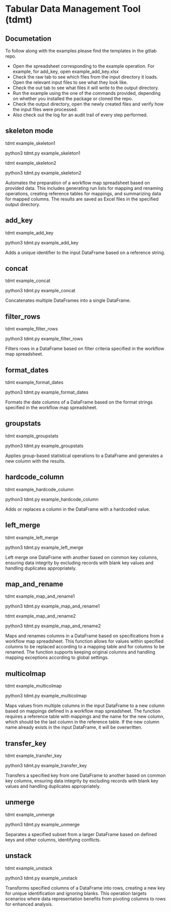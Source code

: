 # Tabular Data Management Tool (tdmt)

## Documetation
To follow along with the examples please find the templates in the gitlab repo. 

- Open the spreadsheet corresponding to the example operation. For example, for add_key, open example_add_key.xlsx
- Check the raw tab to see which files from the input directory it loads. Open the relevant input files to see what they look like.
- Check the out tab to see what files it will write to the output directory. 
- Run the example using the one of the commands provided, depending on whether you installed the package or cloned the repo.
- Check the output directory, open the newly created files and verify how the input files were processed.
- Also check out the log for an audit trail of every step performed.

## skeleton mode
tdmt example_skeleton1

python3 tdmt.py example_skeleton1

tdmt example_skeleton2

python3 tdmt.py example_skeleton2

Automates the preparation of a workflow map spreadsheet based on provided data. This includes generating run lists for mapping and renaming operations, creating reference tables for mappings, and summarizing data for mapped columns. The results are saved as Excel files in the specified output directory.

## add_key
tdmt example_add_key

python3 tdmt.py example_add_key

Adds a unique identifier to the input DataFrame based on a reference string.

## concat
tdmt example_concat

python3 tdmt.py example_concat

Concatenates multiple DataFrames into a single DataFrame.

## filter_rows
tdmt example_filter_rows

python3 tdmt.py example_filter_rows

Filters rows in a DataFrame based on filter criteria specified in the workflow map spreadsheet.

## format_dates
tdmt example_format_dates

python3 tdmt.py example_format_dates

Formats the date columns of a DataFrame based on the format strings specified in the workflow map spreadsheet.

## groupstats
tdmt example_groupstats

python3 tdmt.py example_groupstats

Applies group-based statistical operations to a DataFrame and generates a new column with the results.

## hardcode_column
tdmt example_hardcode_column

python3 tdmt.py example_hardcode_column

Adds or replaces a column in the DataFrame with a hardcoded value. 

## left_merge
tdmt example_left_merge

python3 tdmt.py example_left_merge

Left merge one DataFrame with another based on common key columns, ensuring data integrity by excluding records with blank key values and handling duplicates appropriately.

## map_and_rename
tdmt example_map_and_rename1

python3 tdmt.py example_map_and_rename1

tdmt example_map_and_rename2

python3 tdmt.py example_map_and_rename2

Maps and renames columns in a DataFrame based on specifications from a workflow map spreadsheet. This function allows for values within specified columns to be replaced according to a mapping table and for columns to be renamed. The function supports keeping original columns and handling mapping exceptions according to global settings.

## multicolmap
tdmt example_multicolmap

python3 tdmt.py example_multicolmap

Maps values from multiple columns in the input DataFrame to a new column based on mappings defined in a workflow map spreadsheet. The function requires a reference table with mappings and the name for the new column, which should be the last column in the reference table. If the new column name already exists in the input DataFrame, it will be overwritten.

## transfer_key
tdmt example_transfer_key

python3 tdmt.py example_transfer_key

Transfers a specified key from one DataFrame to another based on common key columns, ensuring data integrity by excluding records with blank key values and handling duplicates appropriately.

## unmerge
tdmt example_unmerge

python3 tdmt.py example_unmerge

Separates a specified subset from a larger DataFrame based on defined keys and other columns, identifying conflicts. 

## unstack
tdmt example_unstack

python3 tdmt.py example_unstack

Transforms specified columns of a DataFrame into rows, creating a new key for unique identification and ignoring blanks. This operation targets scenarios where data representation benefits from pivoting columns to rows for enhanced analysis.
